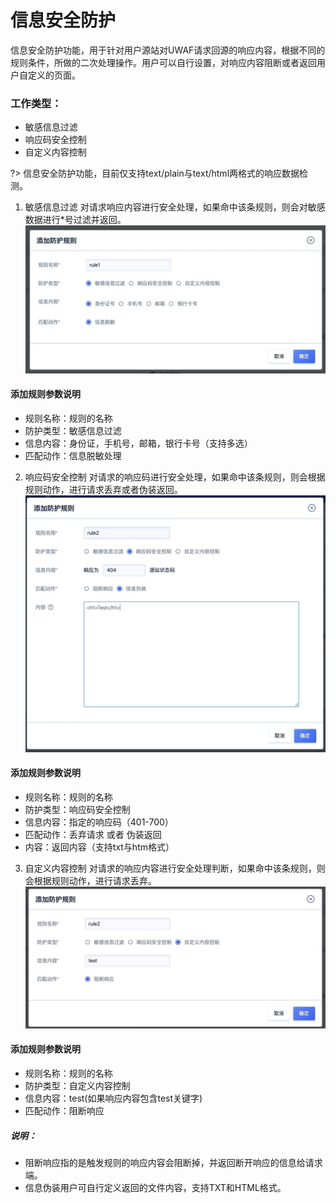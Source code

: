 

# 信息安全防护
信息安全防护功能，用于针对用户源站对UWAF请求回源的响应内容，根据不同的规则条件，所做的二次处理操作。用户可以自行设置，对响应内容阻断或者返回用户自定义的页面。

### 工作类型：
* 敏感信息过滤
* 响应码安全控制
* 自定义内容控制

?> 信息安全防护功能，目前仅支持text/plain与text/html两格式的响应数据检测。

1. 敏感信息过滤
对请求响应内容进行安全处理，如果命中该条规则，则会对敏感数据进行*号过滤并返回。
![](/images/15971404433734.jpg)

 #### 添加规则参数说明

  - 规则名称：规则的名称
  - 防护类型：敏感信息过滤
  - 信息内容：身份证，手机号，邮箱，银行卡号（支持多选）
  - 匹配动作：信息脱敏处理
  

2. 响应码安全控制
对请求的响应码进行安全处理，如果命中该条规则，则会根据规则动作，进行请求丢弃或者伪装返回。
![](/images/15971404652564.jpg)

 #### 添加规则参数说明

  - 规则名称：规则的名称
  - 防护类型：响应码安全控制
  - 信息内容：指定的响应码（401-700）
  - 匹配动作：丢弃请求 或者 伪装返回
  - 内容：返回内容（支持txt与htm格式）
  
3. 自定义内容控制
对请求的响应内容进行安全处理判断，如果命中该条规则，则会根据规则动作，进行请求丢弃。
![](/images/15971404989814.jpg)

 #### 添加规则参数说明

  - 规则名称：规则的名称
  - 防护类型：自定义内容控制
  - 信息内容：test(如果响应内容包含test关键字)
  - 匹配动作：阻断响应

 ##### 说明：
  - 阻断响应指的是触发规则的响应内容会阻断掉，并返回断开响应的信息给请求端。
  - 信息伪装用户可自行定义返回的文件内容，支持TXT和HTML格式。
